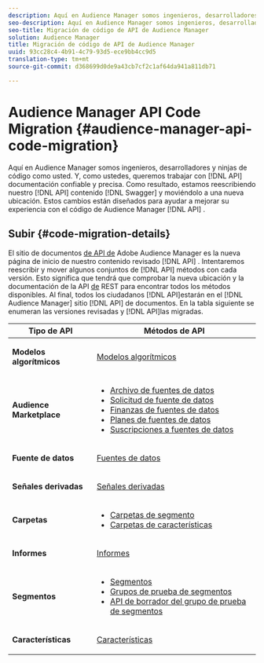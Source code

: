 ```yaml
---
description: Aquí en Audience Manager somos ingenieros, desarrolladores y ninjas de código como usted. Y, como usted, queremos trabajar con documentación de API confiable y precisa. Como resultado, estamos reescribiendo el contenido de nuestra API en Swagger y moviéndolo a una nueva ubicación. Estos cambios están diseñados para ayudar a mejorar su experiencia con el código de API de Audience Manager.
seo-description: Aquí en Audience Manager somos ingenieros, desarrolladores y ninjas de código como usted. Y, como usted, queremos trabajar con documentación de API confiable y precisa. Como resultado, estamos reescribiendo el contenido de nuestra API en Swagger y moviéndolo a una nueva ubicación. Estos cambios están diseñados para ayudar a mejorar su experiencia con el código de API de Audience Manager.
seo-title: Migración de código de API de Audience Manager
solution: Audience Manager
title: Migración de código de API de Audience Manager
uuid: 93cc28c4-4b91-4c79-93d5-ece9bb4cc9d5
translation-type: tm+mt
source-git-commit: d368699d0de9a43cb7cf2c1af64da941a811db71

---
```



# Audience Manager API Code Migration {#audience-manager-api-code-migration}

Aquí en Audience Manager somos ingenieros, desarrolladores y ninjas de código como usted. Y, como ustedes, queremos trabajar con [!DNL API] documentación confiable y precisa. Como resultado, estamos reescribiendo nuestro [!DNL API] contenido [!DNL Swagger] y moviéndolo a una nueva ubicación. Estos cambios están diseñados para ayudar a mejorar su experiencia con el código de Audience Manager [!DNL API] .

## Subir {#code-migration-details}

<!-- api-swagger-migration.xml -->

El sitio de documentos [de API de](https://bank.demdex.com/portal/swagger/index.html) Adobe Audience Manager es la nueva página de inicio de nuestro contenido revisado [!DNL API] . Intentaremos reescribir y mover algunos conjuntos de [!DNL API] métodos con cada versión. Esto significa que tendrá que comprobar la nueva ubicación y la documentación de la API [de](../api/rest-api-main/rest-api-main.md) REST para encontrar todos los métodos disponibles. Al final, todos los ciudadanos [!DNL API]estarán en el [!DNL Audience Manager] sitio [!DNL API] de documentos. En la tabla siguiente se enumeran las versiones revisadas y [!DNL API]las migradas.

<table id="table_CD3C244CB02C48C898745FB982EC828C"> 
 <thead> 
  <tr> 
   <th colname="col1" class="entry"> Tipo de API </th> 
   <th colname="col2" class="entry"> Métodos de API </th> 
  </tr> 
 </thead>
 <tbody>
 <tr> 
   <td colname="col1"> <p> <b>Modelos algorítmicos</b> </p> </td> 
   <td colname="col2"> <p> <a href="https://bank.demdex.com/portal/swagger/index.html#/Algorithmic_Models_API" format="https" scope="external"> Modelos algorítmicos</a> </p> </td> 
  </tr> 
  <tr> 
   <td colname="col1"> <p> <b>Audience Marketplace</b> </p> </td> 
   <td colname="col2"> <p> 
     <ul id="ul_4CFB3FAAC0B04E5AADD80E7D7FAF2722"> 
      <li id="li_50EE5F6B2278480E9FEA04AD51664F9D"> <a href="https://bank.demdex.com/portal/swagger/index.html#!/?f=Data_Feed_API" format="https" scope="external"> Archivo de fuentes de datos</a> </li> 
      <li id="li_5D372E3819014AB78C12048A9A2DC89F"> <a href="https://bank.demdex.com/portal/swagger/index.html#!/Data_Feed_Request_API/" format="https" scope="external"> Solicitud de fuente de datos</a> </li> 
      <li id="li_0582688D08C346C68B81D86A5C46E053"> <a href="https://bank.demdex.com/portal/swagger/index.html#!/?f=Data_Feed_Finance_API" format="https" scope="external"> Finanzas de fuentes de datos</a> </li> 
      <li id="li_C1C1CB42D6A74803B4672F6EE2D2D08C"> <a href="https://bank.demdex.com/portal/swagger/index.html#!/?f=Data_Feed_Plans_API" format="https" scope="external"> Planes de fuentes de datos</a> </li> 
      <li id="li_D8F9D791D0824287B9D0B0585E3106AB"> <a href="https://bank.demdex.com/portal/swagger/index.html#!/Data_Feed_Subscription_API" format="https" scope="external"> Suscripciones a fuentes de datos</a> </li> 
     </ul> </p> </td> 
  </tr> 
  <tr> 
   <td colname="col1"> <p> <b>Fuente de datos</b> </p> </td> 
   <td colname="col2"> <p> <a href="https://bank.demdex.com/portal/swagger/index.html#!/Data_Source_API" format="https" scope="external"> Fuentes de datos</a> </p> </td> 
  </tr> 
   <td colname="col1"> <p> <b>Señales derivadas</b> </p> </td> 
   <td colname="col2"> <p> <a href="https://bank.demdex.com/portal/swagger/index.html#/Derived_Signals_API" format="https" scope="external"> Señales derivadas</a> </p> </td> 
  </tr>   
  <tr> 
   <td colname="col1"> <p> <b>Carpetas</b> </p> </td> 
   <td colname="col2"> <p> 
     <ul id="ul_FD05673B372141F3B0EF2C79A338F744"> 
      <li id="li_5D16FCAF6F0E411694A1CFBE9571BDAC"> <a href="https://bank.demdex.com/portal/swagger/index.html#!/Segment_Folder_API" format="https" scope="external"> Carpetas de segmento</a> </li> 
      <li id="li_5DC088C0F8CA4FC193248366C8400030"> <a href="https://bank.demdex.com/portal/swagger/index.html#!/Trait_Folder_API" scope="external" format="https"> Carpetas de características</a> </li> 
     </ul> </p> </td> 
  </tr> 
  <tr> 
   <td colname="col1"> <p> <b>Informes</b> </p> </td> 
   <td colname="col2"> <p> <a href="https://bank.demdex.com/portal/swagger/index.html#!/Reporting_API" format="https" scope="external"> Informes</a> </p> </td> 
  </tr> 
  <tr> 
   <td colname="col1"> <p> <b>Segmentos</b> </p> </td> 
   <td colname="col2"> <p> 
     <ul id="ul_098B0655653D4846B70349A35A055C19"> 
      <li id="li_41A3003BF41147969BC88D4F12A5C1BB"> <a href="https://bank.demdex.com/portal/swagger/index.html#!/Segments_API" format="https" scope="external"> Segmentos</a> </li> 
      <li id="li_22A858D377634D88AE58BE2CE924169C"> <a href="https://bank.demdex.com/portal/swagger/index.html#!/Segment_Test_Group_API/" format="https" scope="external"> Grupos de prueba de segmentos</a> </li> 
      <li id="li_2B505A1B43CF4B29A0336106C321E7FD"> <a href="https://bank.demdex.com/portal/swagger/index.html#!/Segment_Test_Group_Draft_API/" format="https" scope="external"> API de borrador del grupo de prueba de segmentos</a> </li> 
     </ul> </p> </td> 
  </tr> 
  <tr> 
   <td colname="col1"> <p> <b>Características</b> </p> </td> 
   <td colname="col2"> <p> <a href="https://bank.demdex.com/portal/swagger/index.html#!/Traits_API" format="https" scope="external"> Características</a> </p> </td> 
  </tr>
 </tbody>
</table>